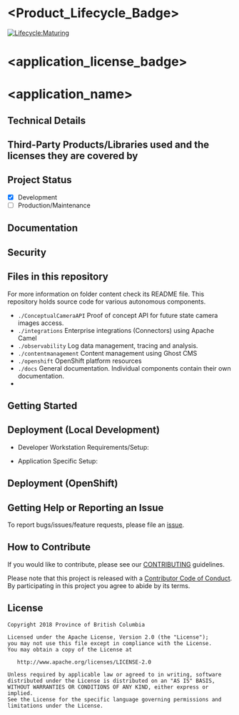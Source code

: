 <!--- NOTE: This is a template for your project README. Edit the content according to the comments provided.--->

# <Product_Lifecycle_Badge>
[![Lifecycle:Maturing](https://img.shields.io/badge/Lifecycle-Maturing-007EC6)](<Redirect-URL>)

# <application_license_badge>
<!--- [![License](https://img.shields.io/badge/License-Apache%202.0-blue.svg)](./LICENSE) --->

# <application_name>
<!--- Description of the application. --->

## Technical Details
<!--- Technology Stack Used. --->

## Third-Party Products/Libraries used and the licenses they are covered by
<!--- product/library and path to the LICENSE --->
<!--- Example: <library_name> - [![GitHub](<shield_icon_link>)](<path_to_library_LICENSE>) --->

## Project Status

- [x] Development
- [ ] Production/Maintenance

## Documentation

## Security
<!--- Authentication, Authorization, Policies, etc --->

## Files in this repository

For more information on folder content check its README file. This repository holds source code for various autonomous components.

- ```./ConceptualCameraAPI``` Proof of concept API for future state camera images access.
- ```./integrations``` Enterprise integrations (Connectors) using Apache Camel
- ```./observability``` Log data management, tracing and analysis.
- ```./contentmanagement``` Content management using Ghost CMS
- ```./openshift``` OpenShift platform resources
- ```./docs``` General documentation. Individual components contain their own documentation.
- 
<!--- Use Tree to generate the file structure, try `tree -I '<excluded_paths>' -d -L 3`--->

## Getting Started
<!--- setup env vars, secrets, instructions... --->

## Deployment (Local Development)

- Developer Workstation Requirements/Setup:

<!--- instruction on Minishift/Docker/Other services.. --->

- Application Specific Setup:
<!--- instruction on setup local environment and dependencies.. --->

## Deployment (OpenShift)
<!--- Best to include details in a openshift/README.md --->

## Getting Help or Reporting an Issue
<!--- Example below, modify accordingly --->
To report bugs/issues/feature requests, please file an [issue](../../issues).

## How to Contribute
<!--- Example below, modify accordingly --->
If you would like to contribute, please see our [CONTRIBUTING](./CONTRIBUTING.md) guidelines.

Please note that this project is released with a [Contributor Code of Conduct](./CODE_OF_CONDUCT.md).
By participating in this project you agree to abide by its terms.

## License
<!--- Example below, modify accordingly --->
    Copyright 2018 Province of British Columbia

    Licensed under the Apache License, Version 2.0 (the "License");
    you may not use this file except in compliance with the License.
    You may obtain a copy of the License at

       http://www.apache.org/licenses/LICENSE-2.0

    Unless required by applicable law or agreed to in writing, software
    distributed under the License is distributed on an "AS IS" BASIS,
    WITHOUT WARRANTIES OR CONDITIONS OF ANY KIND, either express or implied.
    See the License for the specific language governing permissions and
    limitations under the License.
